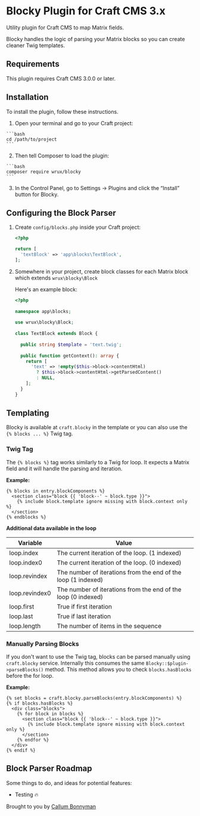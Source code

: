# Blocky Plugin for Craft CMS 3.x

Utility plugin for Craft CMS to map Matrix fields.

Blocky handles the logic of parsing your Matrix blocks so you can create cleaner Twig templates.

## Requirements

This plugin requires Craft CMS 3.0.0 or later.

## Installation

To install the plugin, follow these instructions.

1.   Open your terminal and go to your Craft project:

    ```bash
    cd /path/to/project
    ```

2.   Then tell Composer to load the plugin:

    ```bash
    composer require wrux/blocky
    ```

3.   In the Control Panel, go to Settings → Plugins and click the “Install” button for Blocky.

## Configuring the Block Parser

1.   Create `config/blocks.php` inside your Craft project:

     ```php
     <?php

     return [
       'textBlock' => 'app\blocks\TextBlock',
     ];
     ```

2.   Somewhere in your project, create block classes for each Matrix block which extends `wrux\blocky\Block`
 
     Here's an example block:
 
     ```php
     <?php
 
     namespace app\blocks;
 
     use wrux\blocky\Block;
 
     class TextBlock extends Block {
 
       public string $template = 'text.twig';
 
       public function getContext(): array {
         return [
           'text' => !empty($this->block->contentHtml)
             ? $this->block->contentHtml->getParsedContent()
             : NULL,
         ];
       }
     }
     ```

## Templating

Blocky is available at `craft.blocky` in the template or you can also use the `{% blocks ... %}` Twig tag.

### Twig Tag

The `{% blocks %}` tag works similarly to a Twig for loop. It expects a Matrix field and it will handle the parsing and iteration.

**Example:**
```twig
{% blocks in entry.blockComponents %}
  <section class="block {{ 'block--' ~ block.type }}">
    {% include block.template ignore missing with block.context only %}
  </section>
{% endblocks %}
```

**Additional data available in the loop**

| Variable        | Value |
| --------------- | ----- |
| loop.index      | The current iteration of the loop. (1 indexed) |
| loop.index0     | The current iteration of the loop. (0 indexed) |
| loop.revindex   | The number of iterations from the end of the loop (1 indexed) |
| loop.revindex0  | The number of iterations from the end of the loop (0 indexed) |
| loop.first      | True if first iteration |
| loop.last       | True if last iteration |
| loop.length     | The number of items in the sequence |

### Manually Parsing Blocks
If you don't want to use the Twig tag, blocks can be parsed manually using `craft.blocky` service. Internally this consumes the same `Blocky::$plugin->parseBlocks()` method. This method allows you to check `blocks.hasBlocks` before the for loop.

**Example:**
```twig
{% set blocks = craft.blocky.parseBlocks(entry.blockComponents) %}
{% if blocks.hasBlocks %}
  <div class="blocks">
    {% for block in blocks %}
      <section class="block {{ 'block--' ~ block.type }}">
        {% include block.template ignore missing with block.context only %}
      </section>
    {% endfor %}
  </div>
{% endif %}
```

## Block Parser Roadmap

Some things to do, and ideas for potential features:

* Testing 🔥

Brought to you by [Callum Bonnyman](https://bloke.blog)
